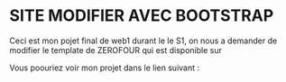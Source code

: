 # SITE MODIFIER AVEC BOOTSTRAP
Ceci est mon pojet final de web1 durant le le S1, on nous a demander de modifier le template de ZEROFOUR qui est disponible sur 

Vous poouriez voir mon projet dans le lien suivant : 
